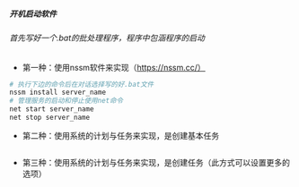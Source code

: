 <!--
 * @Author: findnr
 * @Date: 2024-07-24 14:58:23
 * @LastEditors: findnr
 * @LastEditTime: 2024-07-24 15:24:11
 * @Description: 
-->
##### 开机启动软件
###### 首先写好一个.bat的批处理程序，程序中包涵程序的启动
- 第一种：使用nssm软件来实现（https://nssm.cc/）
```sh
# 执行下边的命令后在对话选择写的好.bat文件
nssm install server_name
# 管理服务的启动和停止使用net命令
net start server_name
net stop server_name
```
- 第二种：使用系统的计划与任务来实现，是创建基本任务
```sh
```
- 第三种：使用系统的计划与任务来实现，是创建任务（此方式可以设置更多的选项）
